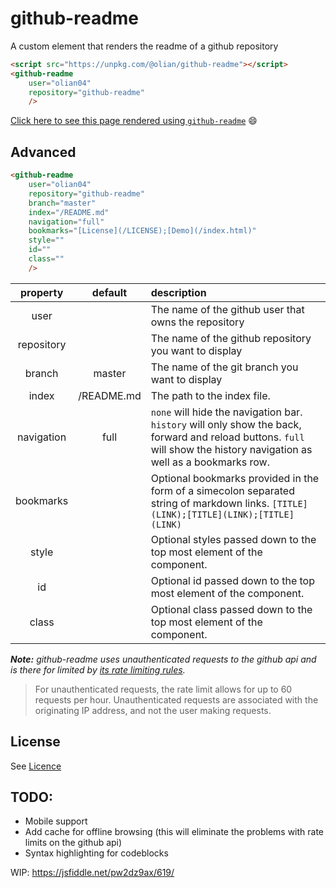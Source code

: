 # github-readme
A custom element that renders the readme of a github repository

```html
<script src="https://unpkg.com/@olian/github-readme"></script>
<github-readme
    user="olian04"
    repository="github-readme"
    />
```

[Click here to see this page rendered using `github-readme`](https://olian04.github.io/github-readme) :smile:

## Advanced

```html
<github-readme
    user="olian04"
    repository="github-readme"
    branch="master"
    index="/README.md"
    navigation="full"
    bookmarks="[License](/LICENSE);[Demo](/index.html)"
    style=""
    id=""
    class=""
    />
```

|property | default | description|
|:-----------:|:----------:|:--------------|
|user |  | The name of the github user that owns the repository|
|repository |  | The name of the github repository you want to display|
|branch | master | The name of the git branch you want to display|
|index | /README.md | The path to the index file.|
|navigation | full | `none` will hide the navigation bar. `history` will only show the back, forward and reload buttons. `full` will show the history navigation as well as a bookmarks row.|
|bookmarks | | Optional bookmarks provided in the form of a simecolon separated string of markdown links. `[TITLE](LINK);[TITLE](LINK);[TITLE](LINK)`|
|style |  | Optional styles passed down to the top most element of the component.|
|id |  | Optional id passed down to the top most element of the component.|
|class |  | Optional class passed down to the top most element of the component.|

_**Note:** github-readme uses unauthenticated requests to the github api and is there for limited by [its rate limiting rules](https://developer.github.com/v3/#rate-limiting)._
> For unauthenticated requests, the rate limit allows for up to 60 requests per hour. Unauthenticated requests are associated with the originating IP address, and not the user making requests.

## License

See [Licence](/LICENSE)

## TODO:
* Mobile support
* Add cache for offline browsing (this will eliminate the problems with rate limits on the github api)
* Syntax highlighting for codeblocks


WIP: https://jsfiddle.net/pw2dz9ax/619/
